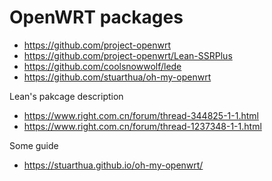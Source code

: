 # OpenWRT packages

- <https://github.com/project-openwrt>
- <https://github.com/project-openwrt/Lean-SSRPlus>
- <https://github.com/coolsnowwolf/lede>
- <https://github.com/stuarthua/oh-my-openwrt>

Lean's pakcage description

- <https://www.right.com.cn/forum/thread-344825-1-1.html>
- <https://www.right.com.cn/forum/thread-1237348-1-1.html>

Some guide

- <https://stuarthua.github.io/oh-my-openwrt/>
